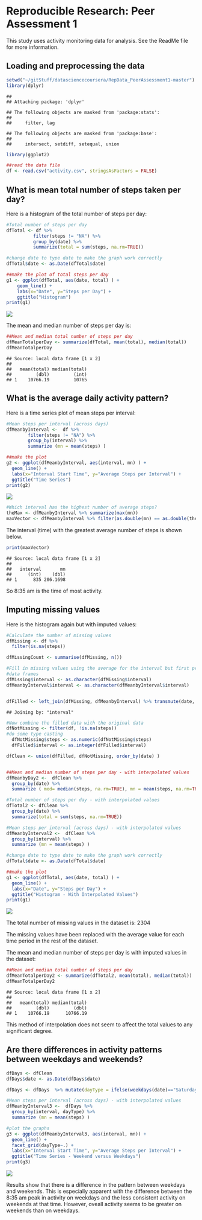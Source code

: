 # Reproducible Research: Peer Assessment 1

This study uses activity monitoring data for analysis. See the ReadMe file for more information.

## Loading and preprocessing the data

```r
setwd("~/gitStuff/datasciencecoursera/RepData_PeerAssessment1-master")
library(dplyr)
```

```
## 
## Attaching package: 'dplyr'
```

```
## The following objects are masked from 'package:stats':
## 
##     filter, lag
```

```
## The following objects are masked from 'package:base':
## 
##     intersect, setdiff, setequal, union
```

```r
library(ggplot2)

##read the data file
df <- read.csv("activity.csv", stringsAsFactors = FALSE)
```

## What is mean total number of steps taken per day?
Here is a histogram of the total number of steps per day:

```r
#Total number of steps per day
dfTotal <- df %>% 
          filter(steps != "NA") %>%
          group_by(date) %>%
          summarize(total = sum(steps, na.rm=TRUE))

#change date to type date to make the graph work correctly
dfTotal$date <- as.Date(dfTotal$date)

##make the plot of total steps per day
g1 <- ggplot(dfTotal, aes(date, total) ) + 
    geom_line() +
    labs(x="Date", y="Steps per Day") + 
    ggtitle("Histogram")
print(g1) 
```

![](PA1_template_files/figure-html/unnamed-chunk-2-1.png)


The mean and median number of steps per day is: 

```r
##Mean and median total number of steps per day
dfMeanTotalperDay <- summarize(dfTotal, mean(total), median(total))
dfMeanTotalperDay
```

```
## Source: local data frame [1 x 2]
## 
##   mean(total) median(total)
##         (dbl)         (int)
## 1    10766.19         10765
```


## What is the average daily activity pattern?
Here is a time series plot of mean steps per interval:

```r
#Mean steps per interval (across days)
dfMeanbyInterval <-  df %>% 
        filter(steps != "NA") %>%
        group_by(interval) %>%
        summarize (mn = mean(steps) )

##make the plot
g2 <- ggplot(dfMeanbyInterval, aes(interval, mn) ) + 
  geom_line() +
  labs(x="Interval Start Time", y="Average Steps per Interval") + 
  ggtitle("Time Series")
print(g2)
```

![](PA1_template_files/figure-html/unnamed-chunk-4-1.png)

```r
#Which interval has the highest number of average steps?
theMax <- dfMeanbyInterval %>% summarize(max(mn))
maxVector <- dfMeanbyInterval %>% filter(as.double(mn) == as.double(theMax)) 
```


The interval (time) with the greatest average number of steps is shown below.

```r
print(maxVector)
```

```
## Source: local data frame [1 x 2]
## 
##   interval       mn
##      (int)    (dbl)
## 1      835 206.1698
```

So 8:35 am is the time of most activity.


## Imputing missing values
Here is the histogram again but with imputed values: 


```r
#Calculate the number of missing values
dfMissing <- df %>% 
  filter(is.na(steps))

dfMissingCount <- summarise(dfMissing, n())

#Fill in missing values using the average for the interval but first prepare the 
#data frames
dfMissing$interval <- as.character(dfMissing$interval) 
dfMeanbyInterval$interval <- as.character(dfMeanbyInterval$interval) 


dfFilled <- left_join(dfMissing, dfMeanbyInterval) %>% transmute(date, interval, steps=mn)
```

```
## Joining by: "interval"
```

```r
#Now combine the filled data with the original data
dfNotMissing <- filter(df, !is.na(steps))
#do some type casting
  dfNotMissing$steps <- as.numeric(dfNotMissing$steps)
  dfFilled$interval <- as.integer(dfFilled$interval)

dfClean <- union(dfFilled, dfNotMissing, order_by(date) ) 


##Mean and median number of steps per day - with interpolated values
dfMeanbyDay2 <-  dfClean %>% 
  group_by(date) %>%
  summarize ( med= median(steps, na.rm=TRUE), mn = mean(steps, na.rm=TRUE) )

#Total number of steps per day - with interpolated values
dfTotal2 <- dfClean %>% 
  group_by(date) %>%
  summarize(total = sum(steps, na.rm=TRUE))

#Mean steps per interval (across days) - with interpolated values
dfMeanbyInterval2 <-  dfClean %>% 
  group_by(interval) %>%
  summarize (mn = mean(steps) )

#change date to type date to make the graph work correctly
dfTotal$date <- as.Date(dfTotal$date)

##make the plot
g1 <- ggplot(dfTotal, aes(date, total) ) + 
  geom_line() +
  labs(x="Date", y="Steps per Day") + 
  ggtitle("Histogram - With Interpolated Values")
print(g1)
```

![](PA1_template_files/figure-html/unnamed-chunk-6-1.png)



The total number of missing values in the dataset is: 2304

The missing values have been replaced with the average value for each time period in the rest of the dataset. 


The mean and median number of steps per day is with imputed values in the dataset: 

```r
##Mean and median total number of steps per day
dfMeanTotalperDay2 <- summarize(dfTotal2, mean(total), median(total))
dfMeanTotalperDay2
```

```
## Source: local data frame [1 x 2]
## 
##   mean(total) median(total)
##         (dbl)         (dbl)
## 1    10766.19      10766.19
```
This method of interpolation does not seem to affect the total values to any significant degree. 


## Are there differences in activity patterns between weekdays and weekends?

```r
dfDays <- dfClean
dfDays$date <- as.Date(dfDays$date)

dfDays <- dfDays  %>% mutate(dayType = ifelse(weekdays(date)=="Saturday" | weekdays(date)=="Sunday", "weekend", "weekday"))

#Mean steps per interval (across days) - with interpolated values
dfMeanbyInterval3 <-  dfDays %>% 
  group_by(interval, dayType) %>%
  summarize (mn = mean(steps) )

#plot the graphs
g3 <- ggplot(dfMeanbyInterval3, aes(interval, mn)) + 
  geom_line() +
  facet_grid(dayType~.) + 
  labs(x="Interval Start Time", y="Average Steps per Interval") + 
  ggtitle("Time Series - Weekend versus Weekdays")
print(g3)
```

![](PA1_template_files/figure-html/unnamed-chunk-8-1.png)



Results show that there is a difference in the pattern between weekdays and weekends. This is especially apparent with the difference between the 8:35 am peak in activity on weekdays and the less consistent activity on weekends at that time. However, oveall activity seems to be greater on weekends than on weekdays. 

